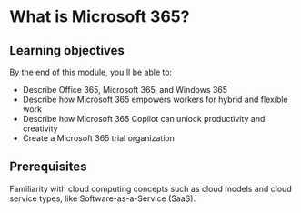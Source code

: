 # What is Microsoft 365?

## Learning objectives
By the end of this module, you'll be able to:
- Describe Office 365, Microsoft 365, and Windows 365
- Describe how Microsoft 365 empowers workers for hybrid and flexible work
- Describe how Microsoft 365 Copilot can unlock productivity and creativity
- Create a Microsoft 365 trial organization

## Prerequisites
Familiarity with cloud computing concepts such as cloud models and cloud service types, like Software-as-a-Service (SaaS).
